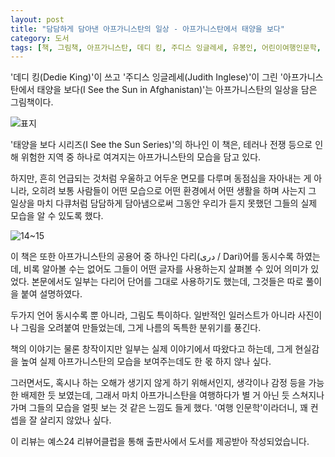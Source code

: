 ```yaml
---
layout: post
title: "담담하게 담아낸 아프가니스탄의 일상 - 아프가니스탄에서 태양을 보다"
category: 도서
tags: [책, 그림책, 아프가니스탄, 데디 킹, 주디스 잉글레세, 유봉인, 어린이여행인문학, 내인생의책, 서평, 리뷰어클럽]
---
```


'데디 킹(Dedie King)'이 쓰고
'주디스 잉글레세(Judith Inglese)'이 그린
'아프가니스탄에서 태양을 보다(I See the Sun in Afghanistan)'는
아프가니스탄의 일상을 담은 그림책이다.

![표지](https://lh3.googleusercontent.com/Ug9kL8TkzTXuTBKSQ5tz-ZZiA--FmSu1Xq786DPxDsPdmJRujEMgvZQMvKxDSD4yp3kSBXDuZMGLkg=s480)

'태양을 보다 시리즈(I See the Sun Series)'의 하나인 이 책은,
테러나 전쟁 등으로 인해 위험한 지역 중 하나로 여겨지는
아프가니스탄의 모습을 담고 있다.

하지만, 흔히 언급되는 것처럼 우울하고 어두운 면모를 다루며 동점심을 자아내는 게 아니라,
오히려 보통 사람들이 어떤 모습으로 어떤 환경에서 어떤 생활을 하며 사는지
그 일상을 마치 다큐처럼 담담하게 담아냄으로써
그동안 우리가 듣지 못했던 그들의 실제 모습을 알 수 있도록 했다.

![14~15](https://lh3.googleusercontent.com/7XI8tylPkTsOizwbiEnAdnUAuHFA5KJ8QiaWQNYctrSzjJWCHtqrBRhGUOkD301JWoBrYcFZ0zQfHQ=s560)

이 책은 또한 아프가니스탄의 공용어 중 하나인 다리(دری‎ / Dari)어를 동시수록 하였는데,
비록 알아볼 수는 없어도 그들이 어떤 글자를 사용하는지 살펴볼 수 있어 의미가 있었다.
본문에서도 일부는 다리어 단어를 그대로 사용하기도 했는데,
그것들은 따로 풀이을 붙여 설명하였다.

두가지 언어 동시수록 뿐 아니라, 그림도 특이하다.
일반적인 일러스트가 아니라
사진이나 그림을 오려붙여 만들었는데,
그게 나름의 독특한 분위기를 풍긴다.

책의 이야기는 물론 창작이지만 일부는 실제 이야기에서 따왔다고 하는데,
그게 현실감을 높여
실제 아프가니스탄의 모습을 보여주는데도 한 몫 하지 않나 싶다.

그러면서도, 혹시나 하는 오해가 생기지 않게 하기 위해서인지,
생각이나 감정 등을 가능한 배제한 듯 보였는데,
그래서 마치 아프가니스탄을 여행하다가 별 거 아닌 듯 스쳐지나가며
그들의 모습을 얼핏 보는 것 같은 느낌도 들게 했다.
'여행 인문학'이라더니, 꽤 컨셉을 잘 살리지 않았나 싶다.



<div class="im im-info">
이 리뷰는 예스24 리뷰어클럽을 통해 출판사에서 도서를 제공받아 작성되었습니다.
</div>

